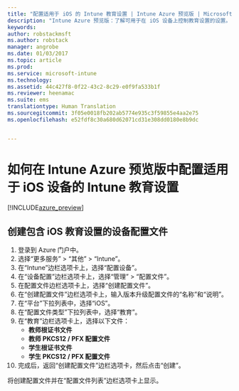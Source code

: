 ```yaml
---
title: "配置适用于 iOS 的 Intune 教育设置 | Intune Azure 预览版 | Microsoft Docs"
description: "Intune Azure 预览版：了解可用于在 iOS 设备上控制教育设置的设置。"
keywords: 
author: robstackmsft
ms.author: robstack
manager: angrobe
ms.date: 01/03/2017
ms.topic: article
ms.prod: 
ms.service: microsoft-intune
ms.technology: 
ms.assetid: 44c427f8-0f22-43c2-8c29-e0f9fa533b1f
ms.reviewer: heenamac
ms.suite: ems
translationtype: Human Translation
ms.sourcegitcommit: 3f05e0018fb202ab5774e935c3f59855e4aa2e75
ms.openlocfilehash: e52fdf8c30a680d62071cd31e308dd0180e8b9dc


---
```


# <a name="how-to-configure-intune-education-settings-for-ios-devices-in-intune-azure-preview"></a>如何在 Intune Azure 预览版中配置适用于 iOS 设备的 Intune 教育设置

[!INCLUDE[azure_preview](../includes/azure_preview.md)]


## <a name="create-a-device-profile-containing-ios-education-settings"></a>创建包含 iOS 教育设置的设备配置文件

1. 登录到 Azure 门户中。
2. 选择“更多服务” > “其他” > “Intune”。
3. 在“Intune”边栏选项卡上，选择“配置设备”。
2. 在“设备配置”边栏选项卡上，选择“管理” > “配置文件”。
3. 在配置文件边栏选项卡上，选择“创建配置文件”。
4. 在“创建配置文件”边栏选项卡上，输入版本升级配置文件的“名称”和“说明”。
5. 在“平台”下拉列表中，选择“iOS”。
6. 在“配置文件类型”下拉列表中，选择“教育”。
7. 在“教育”边栏选项卡上，选择以下文件：
    - **教师根证书文件**
    - **教师 PKCS12 / PFX 配置文件**
    - **学生根证书文件**
    - **学生 PKCS12 / PFX 配置文件**
8. 完成后，返回“创建配置文件”边栏选项卡，然后点击“创建”。

将创建配置文件并在“配置文件列表”边栏选项卡上显示。



<!--HONumber=Feb17_HO1-->


